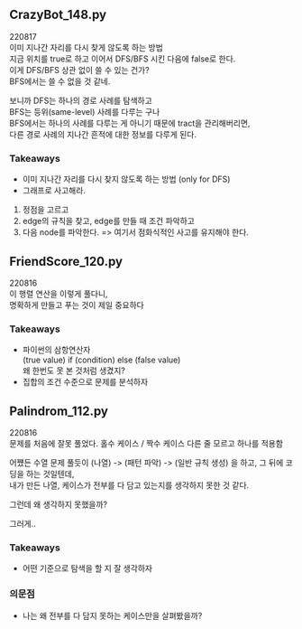 ## CrazyBot_148.py

220817  
이미 지나간 자리를 다시 찾게 않도록 하는 방법  
지금 위치를 true로 하고 이어서 DFS/BFS 시킨 다음에 false로 한다.  
이게 DFS/BFS 상관 없이 쓸 수 있는 건가?  
BFS에서는 쓸 수 없을 것 같네.  

보니까 DFS는 하나의 경로 사례를 탐색하고  
BFS는 등위(same-level) 사례를 다루는 구나  
BFS에서는 하나의 사례를 다루는 게 아니기 때문에 tract을 관리해버리면,  
다른 경로 사례의 지나간 흔적에 대한 정보를 다루게 된다.  

### Takeaways
* 이미 지나간 자리를 다시 찾지 않도록 하는 방법 (only for DFS)  
* 그래프로 사고해라.
1. 정점을 고르고
2. edge의 규칙을 찾고, edge를 만들 때 조건 파악하고
3. 다음 node를 파악한다. 
=> 여기서 점화식적인 사고를 유지해야 한다.

## FriendScore_120.py

220816  
이 행렬 연산을 이렇게 풀다니,  
명확하게 만들고 푸는 것이 제일 중요하다  

### Takeaways
* 파이썬의 삼항연산자  
(true value) if (condition) else (false value)  
왜 한번도 못 본 것처럼 생겼지?
* 집합의 조건 수준으로 문제를 분석하자  

## Palindrom_112.py

220816  
문제를 처음에 잘못 풀었다.
홀수 케이스 / 짝수 케이스 다른 줄 모르고 하나를 적용함  

어쩄든 수열 문제 풀듯이
(나열) -> (패턴 파악) -> (일반 규칙 생성) 을 하고, 그 뒤에 코딩을 하는 것일텐데,  
내가 만든 나열, 케이스가 전부를 다 담고 있는지를 생각하지 못한 것 같다.  

그런데 왜 생각하지 못했을까?  

그러게..  

### Takeaways 
* 어떤 기준으로 탐색을 할 지 잘 생각하자

### 의문점
* 나는 왜 전부를 다 담지 못하는 케이스만을 살펴봤을까?
